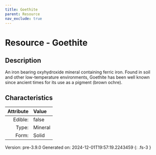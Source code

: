 ```yaml
---
title: Goethite
parent: Resource
nav_exclude: true
---
```

# Resource - Goethite

## Description
An iron bearing oxyhydroxide mineral containing&#10;&#9; ferric iron. Found in soil and other low-temperature environments, Goethite has been&#10;&#9; well known&#9;since ancient times for its use as a pigment (brown ochre). 

## Characteristics

| Attribute      | Value |
|--------:|:------|
|Edible:|false|
|Type:|Mineral|
|Form:|Solid|
 



    

Version: pre-3.9.0 Generated on: 2024-12-01T19:57:19.2243459
{: .fs-3 }
